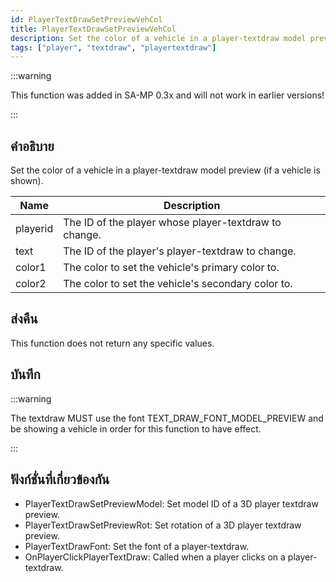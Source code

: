 ```yaml
---
id: PlayerTextDrawSetPreviewVehCol
title: PlayerTextDrawSetPreviewVehCol
description: Set the color of a vehicle in a player-textdraw model preview (if a vehicle is shown).
tags: ["player", "textdraw", "playertextdraw"]
---
```


:::warning

This function was added in SA-MP 0.3x and will not work in earlier versions!

:::

## คำอธิบาย

Set the color of a vehicle in a player-textdraw model preview (if a vehicle is shown).

| Name     | Description                                           |
| -------- | ----------------------------------------------------- |
| playerid | The ID of the player whose player-textdraw to change. |
| text     | The ID of the player's player-textdraw to change.     |
| color1   | The color to set the vehicle's primary color to.      |
| color2   | The color to set the vehicle's secondary color to.    |

## ส่งคืน

This function does not return any specific values.

## บันทึก

:::warning

The textdraw MUST use the font TEXT_DRAW_FONT_MODEL_PREVIEW and be showing a vehicle in order for this function to have effect.

:::

## ฟังก์ชั่นที่เกี่ยวข้องกัน

- PlayerTextDrawSetPreviewModel: Set model ID of a 3D player textdraw preview.
- PlayerTextDrawSetPreviewRot: Set rotation of a 3D player textdraw preview.
- PlayerTextDrawFont: Set the font of a player-textdraw.
- OnPlayerClickPlayerTextDraw: Called when a player clicks on a player-textdraw.
